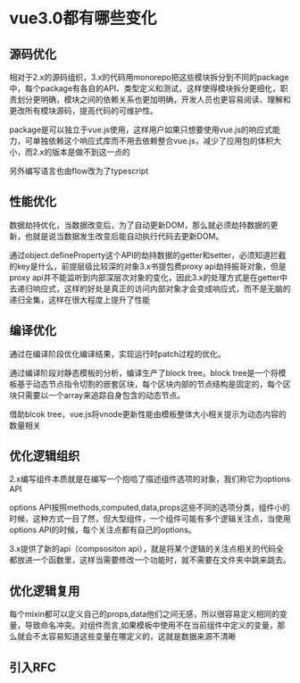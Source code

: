 # vue3.0都有哪些变化

## 源码优化

相对于2.x的源码组织，3.x的代码用monorepo把这些模块拆分到不同的package中，每个package有各自的API、类型定义和测试，这样使得模块拆分更细化，职责划分更明确，模块之间的依赖关系也更加明确，开发人员也更容易阅读、理解和更改所有模块源码，提高代码的可维护性。

package是可以独立于vue.js使用，这样用户如果只想要使用vue.js的响应式能力，可单独依赖这个响应式库而不用去依赖整合vue.js，减少了应用包的体积大小，而2.x的版本是做不到这一点的

另外编写语言也由flow改为了typescript

## 性能优化

数据劫持优化，当数据改变后，为了自动更新DOM，那么就必须劫持数据的更新，也就是说当数据发生改变后能自动执行代码去更新DOM。

通过object.defineProperty这个API的劫持数据的getter和setter，必须知道拦截的key是什么，前提层级比较深的对象3.x书提包费proxy api劫持振哥对象，但是proxy api并不能监听到内部深层次对象的变化，因此3.x的处理方式是在getter中去递归响应式，这样的好处是真正的访问内部对象才会变成响应式，而不是无脑的递归全集，这样在很大程度上提升了性能

## 编译优化

通过在编译阶段优化编译结果，实现运行时patch过程的优化。

通过编译阶段对静态模板的分析，编译生产了block tree。block tree是一个将模板基于动态节点指令切割的嵌套区块，每个区块内部的节点结构是固定的，每个区块只需要以一个array来追踪自身包含的动态节点。

借助blcok tree，vue.js将vnode更新性能由模板整体大小相关提示为动态内容的数量相关

## 优化逻辑组织

2.x编写组件本质就是在编写一个抱哈了描述组件选项的对象，我们称它为options API

options API按照methods,computed,data,props这些不同的选项分类，组件小的时候，这种方式一目了然，但大型组件，一个组件可能有多个逻辑关注点，当使用options API的时候，每个关注点都有自己的options。

3.x提供了新的api（compsositon api），就是将某个逻辑的关注点相关的代码全都放进一个函数里，这样当需要修改一个功能时，就不需要在文件夹中跳来跳去。

## 优化逻辑复用

每个mixin都可以定义自己的props,data他们之间无感，所以很容易定义相同的变量，导致命名冲突。对组件而言,如果模板中使用不在当前组件中定义的变量，那么就会不太容易知道这些变量在哪定义的，这就是数据来源不清晰

## 引入RFC
